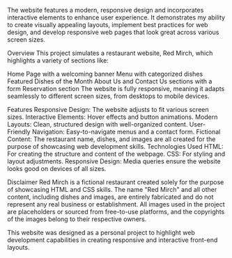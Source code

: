 The website features a modern, responsive design and incorporates interactive elements to enhance user experience. It demonstrates my ability to create visually appealing layouts, implement best practices for web design, and develop responsive web pages that look great across various screen sizes.

Overview
This project simulates a restaurant website, Red Mirch, which highlights a variety of sections like:

Home Page with a welcoming banner
Menu with categorized dishes
Featured Dishes of the Month
About Us and Contact Us sections with a form
Reservation section
The website is fully responsive, meaning it adapts seamlessly to different screen sizes, from desktops to mobile devices.

Features
Responsive Design: The website adjusts to fit various screen sizes.
Interactive Elements: Hover effects and button animations.
Modern Layouts: Clean, structured design with well-organized content.
User-Friendly Navigation: Easy-to-navigate menus and a contact form.
Fictional Content: The restaurant name, dishes, and images are all created for the purpose of showcasing web development skills.
Technologies Used
HTML: For creating the structure and content of the webpage.
CSS: For styling and layout adjustments.
Responsive Design: Media queries ensure the website looks good on devices of all sizes.


Disclaimer
Red Mirch is a fictional restaurant created solely for the purpose of showcasing HTML and CSS skills. The name "Red Mirch" and all other content, including dishes and images, are entirely fabricated and do not represent any real business or establishment. All images used in the project are placeholders or sourced from free-to-use platforms, and the copyrights of the images belong to their respective owners.

This website was designed as a personal project to highlight web development capabilities in creating responsive and interactive front-end layouts.
